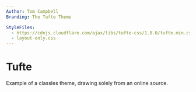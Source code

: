 ```yaml
---
Author: Tom Campbell
Branding: The Tufte Theme

StyleFiles:
  - https://cdnjs.cloudflare.com/ajax/libs/tufte-css/1.8.0/tufte.min.css
  - layout-only.css
---
```

# Tufte

Example of a classles theme, drawing solely from an online source.
